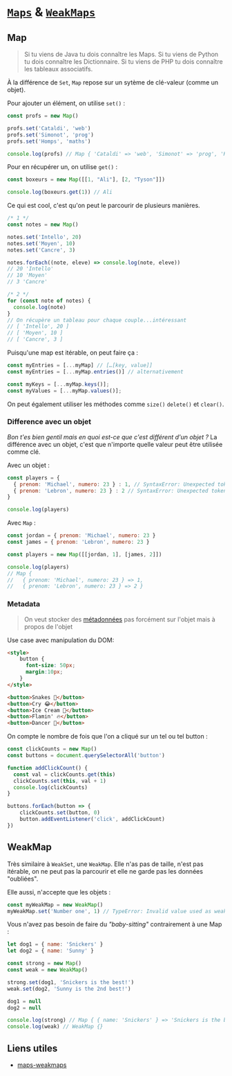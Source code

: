 # [`Maps`](https://developer.mozilla.org/fr/docs/Web/JavaScript/Reference/Objets_globaux/Map) & [`WeakMaps`](https://developer.mozilla.org/fr/docs/Web/JavaScript/Reference/Objets_globaux/WeakMap)

## Map

>Si tu viens de Java tu dois connaître les Maps.
>Si tu viens de Python tu dois connaître les Dictionnaire.
>Si tu viens de PHP tu dois connaître les tableaux associatifs.

À la différence de `Set`, `Map` repose sur un sytème de clé-valeur (comme un objet). 

Pour ajouter un élément, on utilise `set()` :
```js
const profs = new Map()

profs.set('Cataldi', 'web')
profs.set('Simonot', 'prog')
profs.set('Homps', 'maths')

console.log(profs) // Map { 'Cataldi' => 'web', 'Simonot' => 'prog', 'Homps' => 'maths' }
```

Pour en récupérer un, on utilise `get()` :
```js
const boxeurs = new Map([[1, "Ali"], [2, "Tyson"]])

console.log(boxeurs.get(1)) // Ali
```

Ce qui est cool, c'est qu'on peut le parcourir de plusieurs manières.
```js
/* 1 */
const notes = new Map()

notes.set('Intello', 20)
notes.set('Moyen', 10)
notes.set('Cancre', 3)

notes.forEach((note, eleve) => console.log(note, eleve))
// 20 'Intello'
// 10 'Moyen'
// 3 'Cancre'

/* 2 */
for (const note of notes) {
  console.log(note)
}
// On récupère un tableau pour chaque couple...intéressant
// [ 'Intello', 20 ]
// [ 'Moyen', 10 ]
// [ 'Cancre', 3 ]
```

Puisqu'une map est itérable, on peut faire ça :
```js
const myEntries = [...myMap] // […[key, value]]
const myEntries = [...myMap.entries()] // alternativement

const myKeys = [...myMap.keys()];
const myValues = [...myMap.values()];
```

On peut également utiliser les méthodes comme `size()` `delete()` et `clear()`.

### Difference avec un objet

*Bon t'es bien gentil mais en quoi est-ce que c'est différent d'un objet ?*
La différence avec un objet, c'est que n'importe quelle valeur peut être utilisée comme clé.

Avec un objet :
```js
const players = {
  { prenom: 'Michael', numero: 23 } : 1, // SyntaxError: Unexpected token {
  { prenom: 'Lebron', numero: 23 } : 2 // SyntaxError: Unexpected token {
}

console.log(players)
```

Avec `Map` : 

```js
const jordan = { prenom: 'Michael', numero: 23 }
const james = { prenom: 'Lebron', numero: 23 }

const players = new Map([[jordan, 1], [james, 2]])

console.log(players)
// Map {
//   { prenom: 'Michael', numero: 23 } => 1,
//   { prenom: 'Lebron', numero: 23 } => 2 }
```

### Metadata

>On veut stocker des [métadonnées](http://eduscol.education.fr/numerique/dossier/archives/metadata/metadonnees) pas forcément sur l'objet mais à propos de l'objet

Use case avec manipulation du DOM:
```html
<style>
    button {
      font-size: 50px;
      margin:10px;
    }
</style>

<button>Snakes 🐍</button>
<button>Cry 😂</button>
<button>Ice Cream 🍦</button>
<button>Flamin' 🔥</button>
<button>Dancer 💃</button>
```

On compte le nombre de fois que l'on a cliqué sur un tel ou tel button :
```js
const clickCounts = new Map()
const buttons = document.querySelectorAll('button')

function addClickCount() {
  const val = clickCounts.get(this)
  clickCounts.set(this, val + 1)
  console.log(clickCounts)
}

buttons.forEach(button => {
    clickCounts.set(button, 0)
    button.addEventListener('click', addClickCount)
})
```

## WeakMap

Très similaire à `WeakSet`, une `WeakMap`. Elle n'as pas de taille, n'est pas itérable, on ne peut pas la parcourir et elle ne garde pas les données "oubliées".

Elle aussi, n'accepte que les objets : 
```js
const myWeakMap = new WeakMap()
myWeakMap.set('Number one', 1) // TypeError: Invalid value used as weak map key
```

Vous n'avez pas besoin de faire du *"baby-sitting"* contrairement à une Map :
```js
let dog1 = { name: 'Snickers' }
let dog2 = { name: 'Sunny' }

const strong = new Map()
const weak = new WeakMap()

strong.set(dog1, 'Snickers is the best!')
weak.set(dog2, 'Sunny is the 2nd best!')

dog1 = null
dog2 = null

console.log(strong) // Map { { name: 'Snickers' } => 'Snickers is the best!' }
console.log(weak) // WeakMap {}
```

## Liens utiles
- [maps-weakmaps](http://putaindecode.io/fr/articles/js/es2015/maps-weakmaps/)